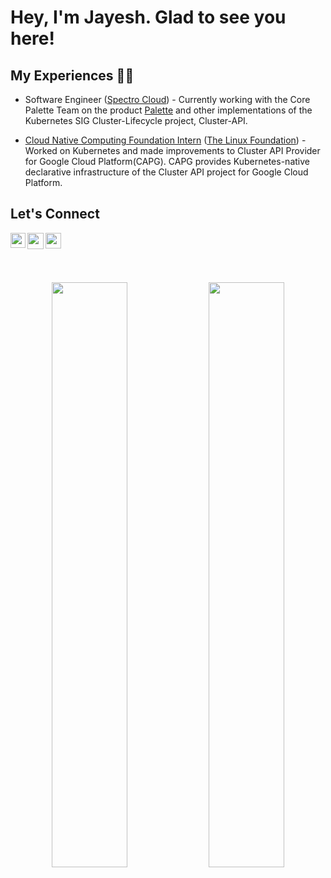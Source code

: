 # Hey, I'm Jayesh. Glad to see you here!
<!-- ## Tech I'm familiar with 💻

<p align="left"> <img src="https://raw.githubusercontent.com/devicons/devicon/master/icons/java/java-original.svg" alt="java" width="40" height="40"/> <img src="https://seeklogo.com/images/G/go-logo-046185B647-seeklogo.com.png" alt="go" width="31" height="35"/> <img src="https://raw.githubusercontent.com/devicons/devicon/master/icons/python/python-original.svg" alt="python" width="41" height="41"/> &nbsp;  <img src="https://www.vectorlogo.zone/logos/kotlinlang/kotlinlang-icon.svg" alt="kotlin" width="28" height="35"/> &nbsp; <img src="https://iconape.com/wp-content/png_logo_vector/android-robot-head.png" alt="android" width="38" height="40"/>  &nbsp; <img src="https://www.vectorlogo.zone/logos/firebase/firebase-icon.svg" alt="firebase" width="28" height="35"/> &nbsp; <img src="https://www.vectorlogo.zone/logos/google_cloud/google_cloud-icon.svg" alt="gcp" width="35" height="34"/> &nbsp; <img src="https://upload.wikimedia.org/wikipedia/commons/thumb/9/93/Amazon_Web_Services_Logo.svg/1280px-Amazon_Web_Services_Logo.svg.png" alt="aws" width="45" height="28"/> &nbsp; <img src="https://www.vectorlogo.zone/logos/docker/docker-icon.svg" alt="docker" width="41" height="45"/> &nbsp; <img src="https://www.vectorlogo.zone/logos/kubernetes/kubernetes-icon.svg" alt="kubernetes" width="35" height="35"/> &nbsp; <img src="https://www.vectorlogo.zone/logos/git-scm/git-scm-icon.svg" alt="git" width="35" height="35"/> </p> -->

## My Experiences 👨‍💻

- Software Engineer ([Spectro Cloud](https://www.spectrocloud.com/)) - Currently working with the Core Palette Team on the product [Palette](https://www.spectrocloud.com/product/) and other implementations of the Kubernetes SIG Cluster-Lifecycle project, Cluster-API.

- [Cloud Native Computing Foundation Intern](https://mentorship.lfx.linuxfoundation.org/project/9e7f18e3-68ee-44f8-ac74-55e802fce8e3) ([The Linux Foundation](https://www.linuxfoundation.org/)) - Worked on Kubernetes and made improvements to Cluster API Provider for Google Cloud Platform(CAPG). CAPG provides Kubernetes-native declarative infrastructure of the Cluster API project for Google Cloud Platform.

## Let's Connect

<a href="mailto:jayesh0200@gmail.com">
  <img align="left" width="24px" src="https://www.vectorlogo.zone/logos/gmail/gmail-icon.svg" />
</a>
<a href="https://twitter.com/jayeshstwter">
  <img align="left" width="26px" src="https://www.vectorlogo.zone/logos/twitter/twitter-official.svg" />
</a>
<a href="https://www.linkedin.com/in/jayesh-srivastava/">
  <img align="left" width="25px" src="https://www.vectorlogo.zone/logos/linkedin/linkedin-icon.svg" />
</a>

<br />
<br />
<p>&nbsp;</p>

<p align="center">

  <img width="49%" src="https://github-readme-stats.vercel.app/api?username=jayesh-srivastava&theme=react&show_icons=true" />
  <img width="49%" src ="http://github-readme-streak-stats.herokuapp.com?user=jayesh-srivastava&theme=react" />
</p>

<br />
